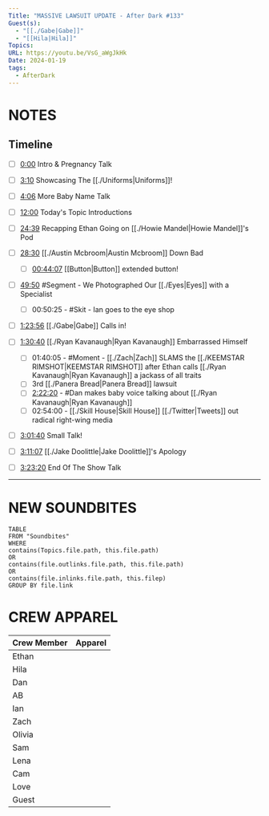 ```yaml
---
Title: "MASSIVE LAWSUIT UPDATE - After Dark #133"
Guest(s):
  - "[[./Gabe|Gabe]]"
  - "[[Hila|Hila]]"
Topics: 
URL: https://youtu.be/VsG_aWgJkHk
Date: 2024-01-19
tags:
  - AfterDark
---
```

# NOTES

## Timeline

- [ ] [0:00](https://www.youtube.com/watch?v=VsG_aWgJkHk&t=0s) Intro & Pregnancy Talk
- [ ] [3:10](https://www.youtube.com/watch?v=VsG_aWgJkHk&t=190s) Showcasing The [[./Uniforms|Uniforms]]!
- [ ] [4:06](https://www.youtube.com/watch?v=VsG_aWgJkHk&t=246s) More Baby Name Talk
- [ ] [12:00](https://www.youtube.com/watch?v=VsG_aWgJkHk&t=720s) Today's Topic Introductions
- [ ] [24:39](https://www.youtube.com/watch?v=VsG_aWgJkHk&t=1479s) Recapping Ethan Going on [[./Howie Mandel|Howie Mandel]]'s Pod
- [ ] [28:30](https://www.youtube.com/watch?v=VsG_aWgJkHk&t=1710s) [[./Austin Mcbroom|Austin Mcbroom]] Down Bad
	- [ ] [00:44:07](https://youtu.be/VsG_aWgJkHk?t=2647) [[Button|Button]] extended button!
- [ ] [49:50](https://www.youtube.com/watch?v=VsG_aWgJkHk&t=2990s) #Segment - We Photographed Our [[./Eyes|Eyes]] with a Specialist
	- [ ] 00:50:25 - #Skit - Ian goes to the eye shop
- [ ] [1:23:56](https://www.youtube.com/watch?v=VsG_aWgJkHk&t=5036s) [[./Gabe|Gabe]] Calls in!
- [ ] [1:30:40](https://www.youtube.com/watch?v=VsG_aWgJkHk&t=5440s) [[./Ryan Kavanaugh|Ryan Kavanaugh]] Embarrassed Himself
	- [ ] 01:40:05 - #Moment - [[./Zach|Zach]] SLAMS the [[./KEEMSTAR RIMSHOT|KEEMSTAR RIMSHOT]] after Ethan calls [[./Ryan Kavanaugh|Ryan Kavanaugh]] a jackass of all traits
	- [ ] 3rd [[./Panera Bread|Panera Bread]] lawsuit 
	- [ ] [2:22:20](https://youtu.be/VsG_aWgJkHk?t=8517) - #Dan makes baby voice talking about [[./Ryan Kavanaugh|Ryan Kavanaugh]] 
	- [ ] 02:54:00 - [[./Skill House|Skill House]] [[./Twitter|Tweets]] out radical right-wing media
- [ ] [3:01:40](https://www.youtube.com/watch?v=VsG_aWgJkHk&t=10900s) Small Talk!
- [ ] [3:11:07](https://www.youtube.com/watch?v=VsG_aWgJkHk&t=11467s) [[./Jake Doolittle|Jake Doolittle]]'s Apology
- [ ] [3:23:20](https://www.youtube.com/watch?v=VsG_aWgJkHk&t=12200s) End Of The Show Talk


___
# NEW SOUNDBITES
``` dataview
TABLE
FROM "Soundbites"
WHERE 
contains(Topics.file.path, this.file.path) 
OR 
contains(file.outlinks.file.path, this.file.path)
OR
contains(file.inlinks.file.path, this.filep)
GROUP BY file.link
```

# CREW APPAREL
| Crew Member | Apparel |
| ----------- | ------- |
| Ethan       |         |
| Hila        |         |
| Dan         |         |
| AB          |         |
| Ian         |         |
| Zach        |         |
| Olivia      |         |
| Sam         |         |
| Lena        |         |
| Cam         |         |
| Love        |         |
| Guest       |         |
